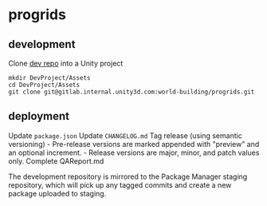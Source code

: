 # progrids

## development

Clone [dev repo](https://gitlab.internal.unity3d.com/world-building/progrids) into a Unity project

```
mkdir DevProject/Assets
cd DevProject/Assets
git clone git@gitlab.internal.unity3d.com:world-building/progrids.git
```

## deployment

Update `package.json`
Update `CHANGELOG.md`
Tag release (using semantic versioning)
    - Pre-release versions are marked appended with "preview" and an optional increment.
    - Release versions are major, minor, and patch values only.
Complete QAReport.md

The development repository is mirrored to the Package Manager staging repository, which will pick up any tagged commits and create a new package uploaded to staging.
